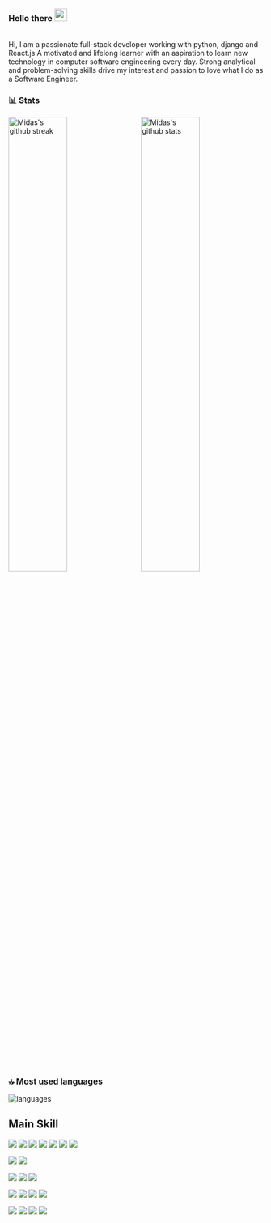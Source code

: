 ### Hello there <img src="https://media.giphy.com/media/hvRJCLFzcasrR4ia7z/giphy.gif" width="25px">

<br />
Hi, 
I am a passionate full-stack developer working with python, django and React.js
 A motivated and lifelong learner with an aspiration to learn new technology in computer software engineering every day. Strong analytical and problem-solving skills drive my interest and passion to love what I do as a Software Engineer.

### 📊 Stats

<img src="https://github-readme-stats.vercel.app/api?username=IT222222&include_all_commits=true&show_icons=true&theme=github_dark&hide_border=true" alt="Midas's github stats" width="48%" align="right" >
<img src="https://github-readme-streak-stats.herokuapp.com/?user=IT222222&theme=tokyonight&hide_border=true" alt="Midas's github streak" width="48%" >

### 🔝 Most used languages
  <img alt="languages" src="https://github-readme-stats.vercel.app/api/top-langs/?username=IT222222&theme=github_dark&hide_border=true&hide=Jupyter%20Notebook,css,html,scss,python&layout=compact" />

## Main Skill

![](https://img.shields.io/badge/Language-Python-informational?style=flat&logo=python&logoColor=white&color=3bac3a)
![](https://img.shields.io/badge/Framework-Django-informational?style=flat&logo=django&logoColor=white&color=3bac3a)
![](https://img.shields.io/badge/Language-JavaScript-informational?style=flat&logo=javascript&logoColor=white&color=3bac3a)
![](https://img.shields.io/badge/Language-TypeScript-informational?style=flat&logo=typescript&logoColor=white&color=3bac3a)
![](https://img.shields.io/badge/Framework-Node-informational?style=flat&logo=node.js&logoColor=white&color=3bac3a)
![](https://img.shields.io/badge/Framework-React-informational?style=flat&logo=react&logoColor=white&color=3bac3a)
![](https://img.shields.io/badge/Framework-Vue-informational?style=flat&logo=vue.js&logoColor=white&color=3bac3a)

![](https://img.shields.io/badge/Language-Solidity-informational?style=flat&logo=solidity&logoColor=white&color=3bac3a)
![](https://img.shields.io/badge/Framework-Web3-informational?style=flat&logo=web3.js&logoColor=white&color=3bac3a)

![](https://img.shields.io/badge/Language-PHP-informational?style=flat&logo=php&logoColor=white&color=3bac3a)
![](https://img.shields.io/badge/Framework-Laravel-informational?style=flat&logo=laravel&logoColor=white&color=3bac3a)
![](https://img.shields.io/badge/Framework-Symfony-informational?style=flat&logo=symfony&logoColor=white&color=3bac3a)

![](https://img.shields.io/badge/Database-MySQL-informational?style=flat&logo=mysql&logoColor=white&color=3bac3a)
![](https://img.shields.io/badge/Database-PostgreSQL-informational?style=flat&logo=postgresql&logoColor=white&color=3bac3a)
![](https://img.shields.io/badge/Database-Sqlite-informational?style=flat&logo=sqlite&logoColor=white&color=3bac3a)
![](https://img.shields.io/badge/Database-MongoDB-informational?style=flat&logo=mongodb&logoColor=white&color=3bac3a)


![](https://img.shields.io/badge/CI/CD-Github_Action-informational?style=flat&logo=github&logoColor=white&color=3bac3a)
![](https://img.shields.io/badge/Tools-Docker-informational?style=flat&logo=docker&logoColor=white&color=3bac3a)
![](https://img.shields.io/badge/Cloud-Digital_Ocean-informational?style=flat&logo=digitalocean&logoColor=white&color=3bac3a)
![](https://img.shields.io/badge/Cloud-AWS-informational?style=flat&logo=Amazon&logoColor=white&color=3bac3a)


